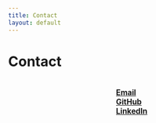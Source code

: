 ```yaml
---
title: Contact
layout: default
---
```



# Contact

<div style="margin: 1.6em auto 0 auto; max-width: 600px; text-align: center;">
    <ul style="list-style: none; padding-left: 0; font-size: 1.1em; text-align: left; display: inline-block;">
        <li><a href="mailto:tunedconsulting [your favourite turtle symbol followed by gmail]"><strong><i class="fa-solid fa-envelope" style="font-size: 1.5em;"></i>Email</strong></a></li>
        <li><a href="https://github.com/Mec-iS"><strong><i class="fa-brands fa-github" style="font-size: 1.5em;"></i>GitHub</strong></a></li>
        <li><a href="https://linkedin.com/in/lorenzomoriondo"><strong><i class="fa-brands fa-linkedin" style="font-size: 1.5em;"></i>LinkedIn</strong></a></li>
    </ul>
</div>

